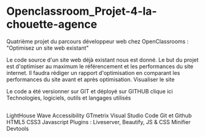 # Openclassroom_Projet-4-la-chouette-agence

Quatrième projet du parcours développeur web chez OpenClassrooms : "Optimisez un site web existant"

Le code source d'un site web déjà existant nous est donné. Le but du projet est d'optimiser au maximum le référencement et les performances du site internet. Il faudra rédiger un rapport d'optimisation en comparant les performances du site avant et après optimisation.
Visualiser le site

Le code a été versionner sur GIT et déployé sur GITHUB clique ici
Technologies, logiciels, outils et langages utilisés

##
  LightHouse
  Wave Accessibility
  GTmetrix
  Visual Studio Code
  Git et Github
  HTML5
  CSS3
  Javascript
  Plugins : Liveserver, Beautify, JS & CSS Minifier
  Devtools
##
